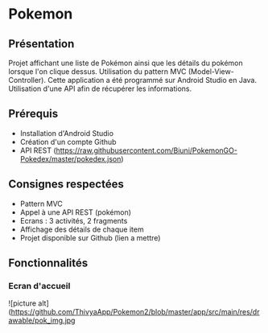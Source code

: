 # Pokemon

## Présentation
Projet affichant une liste de Pokémon ainsi que les détails du pokémon lorsque l'on clique dessus. Utilisation du pattern MVC (Model-View-Controller).
Cette application a été programmé sur Android Studio en Java.
Utilisation d'une API afin de récupérer les informations.

## Prérequis 
* Installation d'Android Studio
* Création d'un compte Github
* API REST (https://raw.githubusercontent.com/Biuni/PokemonGO-Pokedex/master/pokedex.json)

## Consignes respectées
* Pattern MVC
* Appel à une API REST (pokémon)
* Ecrans : 3 activités, 2 fragments
* Affichage des détails de chaque item
* Projet disponible sur Github (lien a mettre)

## Fonctionnalités

### Ecran d'accueil 
![picture alt](https://github.com/ThivyaApp/Pokemon2/blob/master/app/src/main/res/drawable/pok_img.jpg
